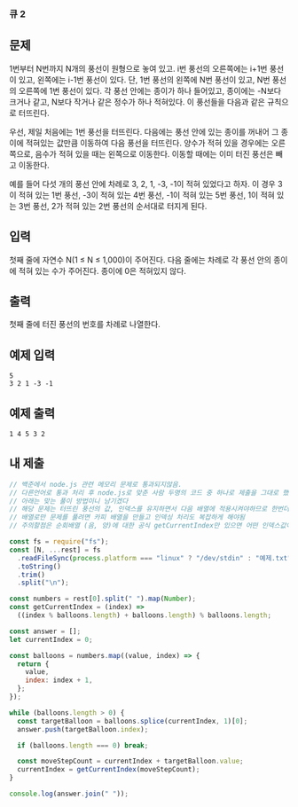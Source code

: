 ### 큐 2

## 문제

1번부터 N번까지 N개의 풍선이 원형으로 놓여 있고. i번 풍선의 오른쪽에는 i+1번 풍선이 있고, 왼쪽에는 i-1번 풍선이 있다. 단, 1번 풍선의 왼쪽에 N번 풍선이 있고, N번 풍선의 오른쪽에 1번 풍선이 있다. 각 풍선 안에는 종이가 하나 들어있고, 종이에는 -N보다 크거나 같고, N보다 작거나 같은 정수가 하나 적혀있다. 이 풍선들을 다음과 같은 규칙으로 터뜨린다.

우선, 제일 처음에는 1번 풍선을 터뜨린다. 다음에는 풍선 안에 있는 종이를 꺼내어 그 종이에 적혀있는 값만큼 이동하여 다음 풍선을 터뜨린다. 양수가 적혀 있을 경우에는 오른쪽으로, 음수가 적혀 있을 때는 왼쪽으로 이동한다. 이동할 때에는 이미 터진 풍선은 빼고 이동한다.

예를 들어 다섯 개의 풍선 안에 차례로 3, 2, 1, -3, -1이 적혀 있었다고 하자. 이 경우 3이 적혀 있는 1번 풍선, -3이 적혀 있는 4번 풍선, -1이 적혀 있는 5번 풍선, 1이 적혀 있는 3번 풍선, 2가 적혀 있는 2번 풍선의 순서대로 터지게 된다.

## 입력

첫째 줄에 자연수 N(1 ≤ N ≤ 1,000)이 주어진다. 다음 줄에는 차례로 각 풍선 안의 종이에 적혀 있는 수가 주어진다. 종이에 0은 적혀있지 않다.

## 출력

첫째 줄에 터진 풍선의 번호를 차례로 나열한다.

## 예제 입력

```
5
3 2 1 -3 -1
```

## 예제 출력

```
1 4 5 3 2
```

## 내 제출

```js
// 백준에서 node.js 관련 메모리 문제로 통과되지않음.
// 다른언어로 통과 처리 후 node.js로 맞춘 사람 두명의 코드 중 하나로 제출을 그대로 했을 때 통과가되지않음.
// 아래는 맞는 풀이 방법이니 남기겠다
// 해당 문제는 터뜨린 풍선의 값, 인덱스를 유지하면서 다음 배열에 적용시켜야하므로 한번더 객체로 선언하면 동시에 값을 참조하면서 처리할 수 있다.
// 배열로만 문제를 풀려면 카피 배열을 만들고 인덱싱 처리도 복잡하게 해야됨
// 주의할점은 순회배열 (음, 양)에 대한 공식 getCurrentIndex만 있으면 어떤 인덱스값이 들어와도 올바른 배열의 위치, 값을 알 수 있다.

const fs = require("fs");
const [N, ...rest] = fs
  .readFileSync(process.platform === "linux" ? "/dev/stdin" : "예제.txt")
  .toString()
  .trim()
  .split("\n");

const numbers = rest[0].split(" ").map(Number);
const getCurrentIndex = (index) =>
  ((index % balloons.length) + balloons.length) % balloons.length;

const answer = [];
let currentIndex = 0;

const balloons = numbers.map((value, index) => {
  return {
    value,
    index: index + 1,
  };
});

while (balloons.length > 0) {
  const targetBalloon = balloons.splice(currentIndex, 1)[0];
  answer.push(targetBalloon.index);

  if (balloons.length === 0) break;

  const moveStepCount = currentIndex + targetBalloon.value;
  currentIndex = getCurrentIndex(moveStepCount);
}

console.log(answer.join(" "));
```
